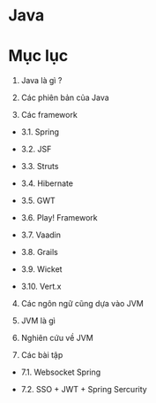 Java
==============

# Mục lục
  
  1. Java là gì ?

  2. Các phiên bản của Java

  3. Các framework
    
   - 3.1. Spring

   - 3.2. JSF

   - 3.3. Struts

   - 3.4. Hibernate

   - 3.5. GWT 

   - 3.6. Play! Framework

   - 3.7. Vaadin

   - 3.8. Grails

   - 3.9. Wicket

   - 3.10. Vert.x

  4. Các ngôn ngữ cũng dựa vào JVM

  5. JVM là gì

  6. Nghiên cứu về JVM

  7. Các bài tập

   - 7.1. Websocket Spring

   - 7.2. SSO + JWT + Spring Sercurity
  

 